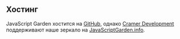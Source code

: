 ## Хостинг

JavaScript Garden хостится на [GitHub][3], однако [Cramer Development][1] поддерживают наше зеркало на [JavaScriptGarden.info][2].

[1]: http://cramerdev.com/
[2]: http://javascriptgarden.info/
[3]: https://github.com/BonsaiDen/JavaScript-Garden

